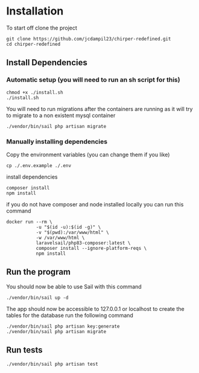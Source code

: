 # Installation 


To start off clone the project
```
git clone https://github.com/jcdampil23/chirper-redefined.git
cd chirper-redefined
```
## Install Dependencies
### Automatic setup (you will need to run an sh script for this)
```
chmod +x ./install.sh
./install.sh
```
You will need to run migrations after the containers are running as it will try to migrate to a non existent mysql container
```
./vendor/bin/sail php artisan migrate
```
### Manually installing dependencies

Copy the environment variables (you can change them if you like)
```
cp ./.env.example ./.env
```

install dependencies 
```
composer install
npm install
```

if you do not have composer and node installed locally you can run this command
```
docker run --rm \
           -u "$(id -u):$(id -g)" \
           -v "$(pwd):/var/www/html" \
           -w /var/www/html \
           laravelsail/php83-composer:latest \
           composer install --ignore-platform-reqs \
           npm install
```

## Run the program
You should now be able to use Sail with this command
```
./vendor/bin/sail up -d
```

The app should now be accessible to 127.0.0.1 or localhost
to create the tables for the database run the following command 

```
./vendor/bin/sail php artisan key:generate
./vendor/bin/sail php artisan migrate
```

## Run tests

```
./vendor/bin/sail php artisan test
```
